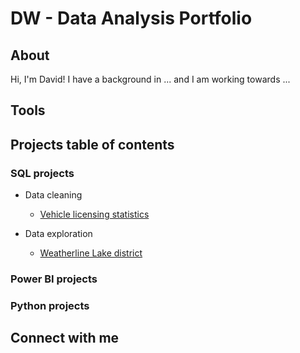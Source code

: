 # DW - Data Analysis Portfolio

## About
Hi, I'm David! I have a background in ... and I am working towards ...

## Tools

## Projects table of contents
### SQL projects
* Data cleaning
    * [Vehicle licensing statistics](SQL%20Cleaning%20-%20Vehicle%20licensing%20statistics/README.md)

* Data exploration
    * [Weatherline Lake district](SQL%20Data%20exploration%20-%20Weatherline/README.md)
    
### Power BI projects

### Python projects

## Connect with me


